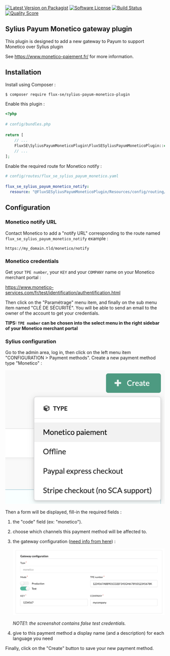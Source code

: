 [![Latest Version on Packagist][ico-version]][link-packagist]
[![Software License][ico-license]](LICENSE)
[![Build Status][ico-github-actions]][link-github-actions]
[![Quality Score][ico-code-quality]][link-code-quality]

## Sylius Payum Monetico gateway plugin

This plugin is designed to add a new gateway to Payum to support Monetico over Sylius plugin

See https://www.monetico-paiement.fr/ for more information.

## Installation

Install using Composer :

```
$ composer require flux-se/sylius-payum-monetico-plugin
```

Enable this plugin :

```php
<?php

# config/bundles.php

return [
    // ...
    FluxSE\SyliusPayumMoneticoPlugin\FluxSESyliusPayumMoneticoPlugin::class => ['all' => true],
    // ...
];
```

Enable the required route for Monetico notify :

```yaml
# config/routes/flux_se_sylius_payum_monetico.yaml

flux_se_sylius_payum_monetico_notify:
  resource: "@FluxSESyliusPayumMoneticoPlugin/Resources/config/routing/notify.yaml"
```

## Configuration

### Monetico notify URL

Contact Monetico to add a "notify URL" corresponding to the route named `flux_se_sylius_payum_monetico_notify` example :

```
https://my_domain.tld/monetico/notify
``` 

### Monetico credentials

Get your `TPE number`, your `KEY` and your `COMPANY` name on your Monetico merchant portal :

https://www.monetico-services.com/fr/test/identification/authentification.html

Then click on the "Paramétrage" menu item, and finally on the sub menu item named "CLÉ DE SÉCURITÉ".
You will be able to send an email to the owner of the account to get your credentials.

**TIPS: `TPE number` can be chosen into the select menu in the right sidebar of your Monetico merchant portal**

### Sylius configuration

Go to the admin area, log in, then click on the left menu item "CONFIGURATION > Payment methods".
Create a new payment method type "Monetico" :

![Create a new payment method][docs-assets-create-payment-method]

Then a form will be displayed, fill-in the required fields :

 1. the "code" field (ex: "monetico").
 2. choose which channels this payment method will be affected to.
 3. the gateway configuration ([need info from here](#monetico-credentials)) :
 
    ![Gateway Configuration][docs-assets-gateway-configuration]
    
    _NOTE1: the screenshot contains false test credentials._
 4. give to this payment method a display name (and a description) for each language you need
 
 Finally, click on the "Create" button to save your new payment method.

[docs-assets-create-payment-method]: docs/assets/create-payment-method.png
[docs-assets-gateway-configuration]: docs/assets/gateway-configuration.png

[ico-version]: https://img.shields.io/packagist/v/FLUX-SE/sylius-payum-monetico-plugin.svg?style=flat-square
[ico-license]: https://img.shields.io/badge/license-MIT-brightgreen.svg?style=flat-square
[ico-github-actions]: https://github.com/FLUX-SE/SyliusPayumMoneticoPlugin/workflows/Build/badge.svg
[ico-code-quality]: https://img.shields.io/scrutinizer/g/FLUX-SE/SyliusPayumMoneticoPlugin.svg?style=flat-square

[link-packagist]: https://packagist.org/packages/flux-se/sylius-payum-monetico-plugin
[link-github-actions]: https://github.com/FLUX-SE/SyliusPayumMoneticoPlugin/actions?query=workflow%3A"Build"
[link-scrutinizer]: https://scrutinizer-ci.com/g/FLUX-SE/SyliusPayumMoneticoPlugin/code-structure
[link-code-quality]: https://scrutinizer-ci.com/g/FLUX-SE/SyliusPayumMoneticoPlugin
